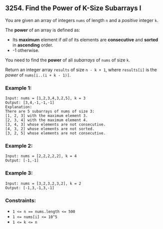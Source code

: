 ## 3254. Find the Power of K-Size Subarrays I

You are given an array of integers ```nums``` of length ```n``` and a *positive* integer ```k```.

The **power** of an array is defined as:

* Its **maximum** element if *all* of its elements are **consecutive** and **sorted** in **ascending** order.
* -1 otherwise.

You need to find the **power** of all *subarrays* of ```nums``` of size ```k```.

Return an integer array ```results``` of size ```n - k + 1```, where ```results[i]``` is the *power* of ```nums[i..(i + k - 1)]```.

### Example 1:
```
Input: nums = [1,2,3,4,3,2,5], k = 3
Output: [3,4,-1,-1,-1]
Explanation:
There are 5 subarrays of nums of size 3:
[1, 2, 3] with the maximum element 3.
[2, 3, 4] with the maximum element 4.
[3, 4, 3] whose elements are not consecutive.
[4, 3, 2] whose elements are not sorted.
[3, 2, 5] whose elements are not consecutive.
```
### Example 2:
```
Input: nums = [2,2,2,2,2], k = 4
Output: [-1,-1]
```
### Example 3:
```
Input: nums = [3,2,3,2,3,2], k = 2
Output: [-1,3,-1,3,-1]
```

### Constraints:

* ```1 <= n == nums.length <= 500```
* ```1 <= nums[i] <= 10^5```
* ```1 <= k <= n```